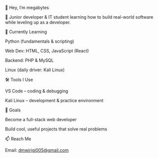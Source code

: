 👋 Hey, I’m megabytes

🚀 Junior developer & IT student learning how to build real-world software while leveling up as a developer.

🌱 Currently Learning

Python (fundamentals & scripting)

Web Dev: HTML, CSS, JavaScript (React)

Backend: PHP & MySQL

Linux (daily driver: Kali Linux)

🛠 Tools I Use

VS Code – coding & debugging

Kali Linux – development & practice environment

🎯 Goals

Become a full-stack web developer

Build cool, useful projects that solve real problems

📫 Reach Me

Email: dmwirigi005@gmail.com
